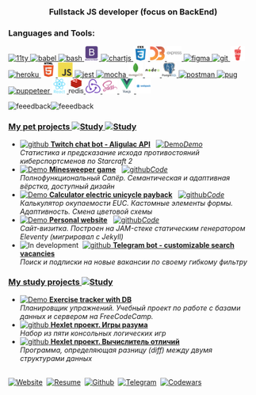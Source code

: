 <h3 align="center">Fullstack JS developer (focus on BackEnd)</h3>


### Languages and Tools:

<p align="left">
 <a href="https://www.11ty.dev/" target="_blank"> <img src="https://gist.githubusercontent.com/vivek32ta/c7f7bf583c1fb1c58d89301ea40f37fd/raw/f4c85cce5790758286b8f155ef9a177710b995df/11ty.svg" alt="11ty" width="30" height="30"/> </a> <a href="https://babeljs.io/" target="_blank"> <img src="https://www.vectorlogo.zone/logos/babeljs/babeljs-icon.svg" alt="babel" width="30" height="30"/> </a> <a href="https://www.gnu.org/software/bash/" target="_blank"> <img src="https://www.vectorlogo.zone/logos/gnu_bash/gnu_bash-icon.svg" alt="bash" width="30" height="30"/> </a> <a href="https://getbootstrap.com" target="_blank"> <img src="https://raw.githubusercontent.com/devicons/devicon/master/icons/bootstrap/bootstrap-plain-wordmark.svg" alt="bootstrap" width="30" height="30"/> </a> <a href="https://www.chartjs.org" target="_blank"> <img src="https://www.chartjs.org/media/logo-title.svg" alt="chartjs" width="30" height="30"/> </a> <a href="https://www.w3schools.com/css/" target="_blank"> <img src="https://raw.githubusercontent.com/devicons/devicon/master/icons/css3/css3-original-wordmark.svg" alt="css3" width="30" height="30"/> </a> <a href="https://d3js.org/" target="_blank"> <img src="https://raw.githubusercontent.com/devicons/devicon/master/icons/d3js/d3js-original.svg" alt="d3js" width="30" height="30"/> </a> <a href="https://expressjs.com" target="_blank"> <img src="https://raw.githubusercontent.com/devicons/devicon/master/icons/express/express-original-wordmark.svg" alt="express" width="30" height="30"/> </a> <a href="https://www.figma.com/" target="_blank"> <img src="https://www.vectorlogo.zone/logos/figma/figma-icon.svg" alt="figma" width="30" height="30"/> </a> <a href="https://git-scm.com/" target="_blank"> <img src="https://www.vectorlogo.zone/logos/git-scm/git-scm-icon.svg" alt="git" width="30" height="30"/> </a> <a href="https://gulpjs.com" target="_blank"> <img src="https://raw.githubusercontent.com/devicons/devicon/master/icons/gulp/gulp-plain.svg" alt="gulp" width="30" height="30"/> </a> <a href="https://heroku.com" target="_blank"> <img src="https://www.vectorlogo.zone/logos/heroku/heroku-icon.svg" alt="heroku" width="30" height="30"/> </a> <a href="https://www.w3.org/html/" target="_blank"> <img src="https://raw.githubusercontent.com/devicons/devicon/master/icons/html5/html5-original-wordmark.svg" alt="html5" width="30" height="30"/> </a> <a href="https://developer.mozilla.org/en-US/docs/Web/JavaScript" target="_blank"> <img src="https://raw.githubusercontent.com/devicons/devicon/master/icons/javascript/javascript-original.svg" alt="javascript" width="30" height="30"/> </a> <a href="https://jestjs.io" target="_blank"> <img src="https://www.vectorlogo.zone/logos/jestjsio/jestjsio-icon.svg" alt="jest" width="30" height="30"/> </a> <a href="https://mochajs.org" target="_blank"> <img src="https://www.vectorlogo.zone/logos/mochajs/mochajs-icon.svg" alt="mocha" width="30" height="30"/> </a> <a href="https://www.mongodb.com/" target="_blank"> <img src="https://raw.githubusercontent.com/devicons/devicon/master/icons/mongodb/mongodb-original-wordmark.svg" alt="mongodb" width="30" height="30"/> </a> <a href="https://nodejs.org" target="_blank"> <img src="https://raw.githubusercontent.com/devicons/devicon/master/icons/nodejs/nodejs-original-wordmark.svg" alt="nodejs" width="30" height="30"/> </a> <a href="https://www.postgresql.org" target="_blank"> <img src="https://raw.githubusercontent.com/devicons/devicon/master/icons/postgresql/postgresql-original-wordmark.svg" alt="postgresql" width="30" height="30"/> </a> <a href="https://postman.com" target="_blank"> <img src="https://www.vectorlogo.zone/logos/getpostman/getpostman-icon.svg" alt="postman" width="30" height="30"/> </a> <a href="https://pugjs.org" target="_blank"> <img src="https://cdn.worldvectorlogo.com/logos/pug.svg" alt="pug" width="30" height="30"/> </a> <a href="https://github.com/puppeteer/puppeteer" target="_blank"> <img src="https://www.vectorlogo.zone/logos/pptrdev/pptrdev-official.svg" alt="puppeteer" width="30" height="30"/> </a> <a href="https://reactjs.org/" target="_blank"> <img src="https://raw.githubusercontent.com/devicons/devicon/master/icons/react/react-original-wordmark.svg" alt="react" width="30" height="30"/> </a> <a href="https://redis.io" target="_blank"> <img src="https://raw.githubusercontent.com/devicons/devicon/master/icons/redis/redis-original-wordmark.svg" alt="redis" width="30" height="30"/> </a> <a href="https://redux.js.org" target="_blank"> <img src="https://raw.githubusercontent.com/devicons/devicon/master/icons/redux/redux-original.svg" alt="redux" width="30" height="30"/> </a> <a href="https://sass-lang.com" target="_blank"> <img src="https://raw.githubusercontent.com/devicons/devicon/master/icons/sass/sass-original.svg" alt="sass" width="30" height="30"/> </a> <a href="https://vuejs.org/" target="_blank"> <img src="https://raw.githubusercontent.com/devicons/devicon/master/icons/vuejs/vuejs-original-wordmark.svg" alt="vuejs" width="30" height="30"/> </a> <a href="https://webpack.js.org" target="_blank"> <img src="https://raw.githubusercontent.com/devicons/devicon/d00d0969292a6569d45b06d3f350f463a0107b0d/icons/webpack/webpack-original-wordmark.svg" alt="webpack" width="30" height="30"/> </a> <br></p>

<p><img src="https://github-readme-stats.vercel.app/api/top-langs?username=feeedback&show_icons=true&locale=en&layout=compact" alt="feeedback"  height="165" /><img  src="https://github-readme-stats.vercel.app/api?username=feeedback&show_icons=true&locale=en" alt="feeedback" height="165"/></p>

### [My pet projects <img src="https://svgshare.com/i/XBc.svg" alt="Study" height="20"> <img src="https://svgshare.com/i/XCV.svg" alt="Study" height="18">](https://github.com/search?q=%40feeedback+%23pet-project)

*   [<img src="https://simpleicons.org/icons/github.svg" alt="github" height="16"> **Twitch chat bot - Aligulac API**](https://github.com/feeedback/twitch_chat_bot_aligulac)&nbsp;&nbsp;&nbsp;[<img src="https://svgshare.com/i/XDD.svg" alt="Demo" height="16">_Demo_](https://www.twitch.tv/aligulac_bot)    
    _Cтатистика и предсказание исхода противостояний киберспортсменов по Starcraft 2_
*   [<img src="https://svgshare.com/i/XDD.svg" alt="Demo" height="16"> **Minesweeper game**](https://feeedback.github.io/minesweeper-project)&nbsp;&nbsp;&nbsp;[<img src="https://simpleicons.org/icons/github.svg" alt="github" height="16">_Code_](https://github.com/feeedback/twitch_chat_bot_aligulac)  
    _Полнофункциональный Сапёр. Семантическая и адаптивная вёрстка, доступный дизайн_
*   [<img src="https://svgshare.com/i/XDD.svg" alt="Demo" height="16"> **Calculator electric unicycle payback**](https://feeedback.github.io/calcEUCPayback)&nbsp;&nbsp;&nbsp;[<img src="https://simpleicons.org/icons/github.svg" alt="github" height="16">_Code_](https://github.com/feeedback/calcEUCPayback)  
    _Калькулятор окупаемости EUC. Кастомные элементы формы. Адаптивность. Смена цветовой схемы_
*   [<img src="https://svgshare.com/i/XDD.svg" alt="Demo" height="16"> **Personal website**](https://risok.now.sh)&nbsp;&nbsp;&nbsp;[<img src="https://simpleicons.org/icons/github.svg" alt="github" height="16">_Code_](https://github.com/feeedback/feeedback.github.io)  
    _Сайт-визитка. Построен на JAM-стеке статическим генератором Eleventy (мигрировал с Jekyll)_
 *   <img src="https://svgshare.com/i/XBx.svg" alt="In development" height="18">&nbsp;&nbsp;[<img src="https://simpleicons.org/icons/github.svg" alt="github" height="16"> **Telegram bot - customizable search vacancies**](https://github.com/feeedback/vacancies_bot)   
    _Поиск и подписки на новые вакансии по своему гибкому фильтру_   
    
### [My study projects <img src="https://svgshare.com/i/XDg.svg" alt="Study" height="22">](https://github.com/search?q=%40feeedback+%23study-project)

*   [<img src="https://svgshare.com/i/XDD.svg" alt="Demo" height="16"> **Exercise tracker with DB**](https://glitch.com/edit/#!/exercise-tracker-risok)  
    _Планировщик упражнений. Учебный проект по работе с базами данных и сервером на FreeCodeCamp._
*   [<img src="https://simpleicons.org/icons/github.svg" alt="github" height="16"> **Hexlet проект. Игры разума**](https://github.com/feeedback/backend-project-lvl1)  
    _Набор из пяти консольных логических игр_
*   [<img src="https://simpleicons.org/icons/github.svg" alt="github" height="16"> **Hexlet проект. Вычислитель отличий**](https://github.com/feeedback/backend-project-lvl2)  
    _Программа, определяющая разницу (diff) между двумя структурами данных_
    
\
[![Website](https://img.shields.io/badge/Website-%2390E59A.svg?style=for-the-badge&logo=influxdb&logoColor=darkgreen&color=f9f9f7)](https://risok.now.sh)&nbsp;
[![Resume](https://img.shields.io/badge/Resume-%234A5F88.svg?style=for-the-badge&logo=habr&logoColor=4A5F88&color=f9f9f7)](https://career.habr.com/risok)&nbsp;
[![Github](https://img.shields.io/badge/GitHub-%23FFFFFF.svg?style=for-the-badge&logo=github&logoColor=black&color=f9f9f7)](https://github.com/feeedback)&nbsp;
[![Telegram](https://img.shields.io/badge/Telegram-%230077B5.svg?style=for-the-badge&logo=Telegram&logoColor=white&color=f9f9f7)](https://t.me/risok)&nbsp;
[![Codewars](https://img.shields.io/badge/Codewars-%23B1361E.svg?style=for-the-badge&logo=Codewars&logoColor=B1361E&color=f9f9f7)](https://www.codewars.com/users/risok)&nbsp;
<!-- [![LinkedIn](https://img.shields.io/badge/LinkedIn-%230A66C2.svg?style=for-the-badge&logo=LinkedIn&logoColor=0A66C2&color=f9f9f7)](https://www.linkedin.com/in/risok) -->

